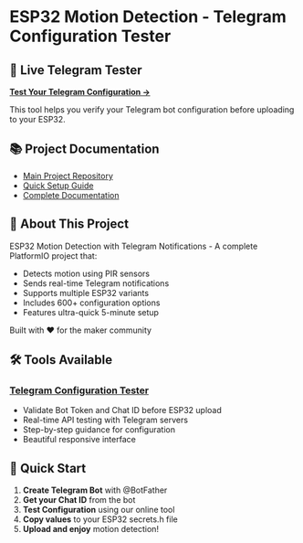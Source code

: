 # ESP32 Motion Detection - Telegram Configuration Tester

## 🧪 Live Telegram Tester

**[Test Your Telegram Configuration →](telegram-tester.html)**

This tool helps you verify your Telegram bot configuration before uploading to your ESP32.

## 📚 Project Documentation

- [Main Project Repository](https://github.com/rakshitbharat/ESP32-Motion-Detection-Telegram-Notifier)
- [Quick Setup Guide](https://github.com/rakshitbharat/ESP32-Motion-Detection-Telegram-Notifier/blob/main/QUICK_SETUP.md)
- [Complete Documentation](https://github.com/rakshitbharat/ESP32-Motion-Detection-Telegram-Notifier/blob/main/README.md)

## 🚀 About This Project

ESP32 Motion Detection with Telegram Notifications - A complete PlatformIO project that:

- Detects motion using PIR sensors
- Sends real-time Telegram notifications
- Supports multiple ESP32 variants
- Includes 600+ configuration options
- Features ultra-quick 5-minute setup

Built with ❤️ for the maker community

## 🛠️ Tools Available

### [Telegram Configuration Tester](telegram-tester.html)
- Validate Bot Token and Chat ID before ESP32 upload
- Real-time API testing with Telegram servers
- Step-by-step guidance for configuration
- Beautiful responsive interface

## 🎯 Quick Start

1. **Create Telegram Bot** with @BotFather
2. **Get your Chat ID** from the bot
3. **Test Configuration** using our online tool
4. **Copy values** to your ESP32 secrets.h file
5. **Upload and enjoy** motion detection!